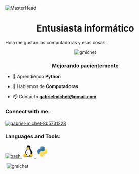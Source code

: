 ![MasterHead](https://blogger.googleusercontent.com/img/b/R29vZ2xl/AVvXsEjLP-brfgEiUDoRYafWR3QW34cSuIvhrE0hc9Kv8GVlfAOY0z4X5RdGN16PN_ZcTokubw3oPb9Df6fRTRIx1TxNdPPE270uy8PBW98aDPiPF60uTd0Z0sccQ5IgEjNv_0zoEIDhSqTzEriIsi0RHT-U4RfdBsam0SICACiNxCHvGTpV-9nBx3Ehy3fzLtU/s942/whoami.gif)

<h1 align="center">Entusiasta informático</h1>

  Hola me gustan las computadoras y esas cosas.

<p align="center"> <img src="https://blogger.googleusercontent.com/img/b/R29vZ2xl/AVvXsEi_TXRb-8grQjDrFasU5nJQSN80sIHtPzOEb2QQKme2rGaBWybGzJOorSfvG2FFjrFUc8OuIx8ITEpdBgCSLNQxzVGWvLY_-aqIV-5mElVBTC5QPkPmQT1ZUQ0mZr694bXvgHw893SX9V4yeKZMjK064-6OFdyL_qYtBIKf15QR75uoV1IKF-PrPT8GagY/s1600/Me.png" alt="gmichet" /> </p>

<h3 align="center">Mejorando pacientemente</h3>

- 🌱 Aprendiendo **Python**

- 💬 Hablemos de **Computadoras**

- 📫 Contacto **gabrielmichet@gmail.com**

<h3 align="left">Connect with me:</h3>
<p align="left">
<a href="https://linkedin.com/in/gabriel-michet-8b5731228" target="blank"><img align="center" src="https://raw.githubusercontent.com/rahuldkjain/github-profile-readme-generator/master/src/images/icons/Social/linked-in-alt.svg" alt="gabriel-michet-8b5731228" height="30" width="40" /></a>

</p>

<h3 align="left">Languages and Tools:</h3>
<p align="left"> <a href="https://www.gnu.org/software/bash/" target="_blank" rel="noreferrer"> <img src="https://www.vectorlogo.zone/logos/gnu_bash/gnu_bash-icon.svg" alt="bash" width="40" height="40"/> </a> <a href="https://www.linux.org/" target="_blank" rel="noreferrer"> <img src="https://raw.githubusercontent.com/devicons/devicon/master/icons/linux/linux-original.svg" alt="linux" width="40" height="40"/> </a> <a href="https://www.python.org" target="_blank" rel="noreferrer"> <img src="https://raw.githubusercontent.com/devicons/devicon/master/icons/python/python-original.svg" alt="python" width="40" height="40"/> </a> </p>

<p>&nbsp;<img align="center" src="https://github-readme-stats.vercel.app/api?username=gmichet&show_icons=true&locale=en" alt="gmichet" /></p>

